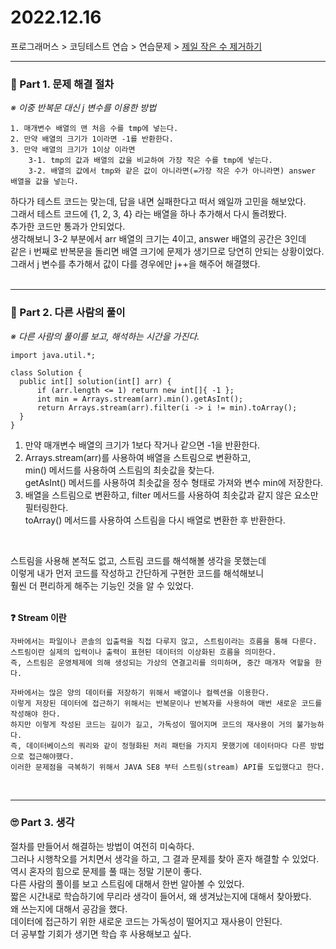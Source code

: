 # 2022.12.16

프로그래머스 > 코딩테스트 연습 > 연습문제 > [제일 작은 수 제거하기](https://school.programmers.co.kr/learn/courses/30/lessons/12935#)

---
### 📌 Part 1. 문제 해결 절차
_※ 이중 반복문 대신 j 변수를 이용한 방법_<br>
```
1. 매개변수 배열의 맨 처음 수를 tmp에 넣는다.
2. 만약 배열의 크기가 1이라면 -1를 반환한다.
3. 만약 배열의 크기가 1이상 이라면
    3-1. tmp의 값과 배열의 값을 비교하여 가장 작은 수를 tmp에 넣는다.
    3-2. 배열의 값에서 tmp와 같은 값이 아니라면(=가장 작은 수가 아니라면) answer 배열을 값을 넣는다.
```

하다가 테스트 코드는 맞는데, 답을 내면 실패한다고 떠서 왜일까 고민을 해보았다.<br>
그래서 테스트 코드에 {1, 2, 3, 4} 라는 배열을 하나 추가해서 다시 돌려봤다.<br>
추가한 코드만 통과가 안되었다.<br>
생각해보니 3-2 부분에서 arr 배열의 크기는 4이고, answer 배열의 공간은 3인데<br>
같은 i 번째로 반복문을 돌리면 배열 크기에 문제가 생기므로 당연히 안되는 상황이었다.<br>
그래서 j 변수를 추가해서 값이 다를 경우에만 j++을 해주어 해결했다.<br>
<br>

---
### 📌 Part 2. 다른 사람의 풀이
_※ 다른 사람의 풀이를 보고, 해석하는 시간을 가진다._<br>
```
import java.util.*;

class Solution {
  public int[] solution(int[] arr) {
      if (arr.length <= 1) return new int[]{ -1 };
      int min = Arrays.stream(arr).min().getAsInt();
      return Arrays.stream(arr).filter(i -> i != min).toArray();
  }
}
```
1. 만약 매개변수 배열의 크기가 1보다 작거나 같으면 -1을 반환한다.
2. Arrays.stream(arr)를 사용하여 배열을 스트림으로 변환하고,<br>
   min() 메서드를 사용하여 스트림의 최솟값을 찾는다.<br>
   getAsInt() 메서드를 사용하여 최솟값을 정수 형태로 가져와 변수 min에 저장한다.
3. 배열을 스트림으로 변환하고, filter 메서드를 사용하여 최솟값과 같지 않은 요소만 필터링한다.<br>
   toArray() 메서드를 사용하여 스트림을 다시 배열로 변환한 후 반환한다.
<br>

스트림을 사용해 본적도 없고, 스트림 코드를 해석해볼 생각을 못했는데<br>
이렇게 내가 먼저 코드를 작성하고 간단하게 구현한 코드를 해석해보니<br>
훨씬 더 편리하게 해주는 기능인 것을 알 수 있었다.<br>

<br>
<b>❓ Stream 이란</b><br>

```
자바에서는 파일이나 콘솔의 입출력을 직접 다루지 않고, 스트림이라는 흐름을 통해 다룬다.
스트림이란 실제의 입력이나 출력이 표현된 데이터의 이상화된 흐름을 의미한다.
즉, 스트림은 운영체제에 의해 생성되는 가상의 연결고리를 의미하며, 중간 매개자 역할을 한다.

자바에서는 많은 양의 데이터를 저장하기 위해서 배열이나 컬렉션을 이용한다.
이렇게 저장된 데이터에 접근하기 위해서는 반복문이나 반복자를 사용하여 매번 새로운 코드를 작성해야 한다.
하지만 이렇게 작성된 코드는 길이가 길고, 가독성이 떨어지며 코드의 재사용이 거의 불가능하다.
즉, 데이터베이스의 쿼리와 같이 정형화된 처리 패턴을 가지지 못했기에 데이터마다 다른 방법으로 접근해야했다.
이러한 문제점을 극복하기 위해서 JAVA SE8 부터 스트림(stream) API를 도입했다고 한다.
```
<br>

---
### 🙄 Part 3. 생각
절차를 만들어서 해결하는 방법이 여전히 미숙하다.<br>
그러나 시행착오를 거치면서 생각을 하고, 그 결과 문제를 찾아 혼자 해결할 수 있었다.<br>
역시 혼자의 힘으로 문제를 풀 때는 정말 기분이 좋다.<br>
다른 사람의 풀이를 보고 스트림에 대해서 한번 알아볼 수 있었다.<br>
짧은 시간내로 학습하기에 무리라 생각이 들어서, 왜 생겨났는지에 대해서 찾아봤다.<br>
왜 쓰는지에 대해서 공감을 했다.<br>
데이터에 접근하기 위한 새로운 코드는 가독성이 떨어지고 재사용이 안된다.<br>
더 공부할 기회가 생기면 학습 후 사용해보고 싶다.<br>